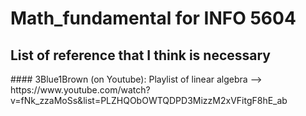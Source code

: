 # Math_fundamental for INFO 5604

## List of reference that I think is necessary
<p>
#### 3Blue1Brown (on Youtube): Playlist of linear algebra --> https://www.youtube.com/watch?v=fNk_zzaMoSs&list=PLZHQObOWTQDPD3MizzM2xVFitgF8hE_ab <br>

